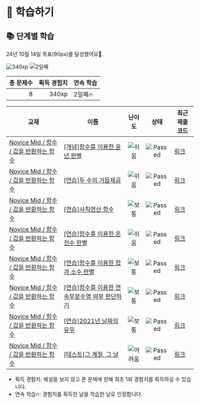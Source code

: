 # 📖 학습하기

## 📚 단계별 학습
24년 10월 14일 목표(90px)를 달성했어요🥳.

![340xp](https://img.shields.io/badge/EXP-340xp-%235cb85c.svg?for-the-badge)
![2일째](https://img.shields.io/badge/연속학습-2일째-%23E34F26.svg?for-the-badge)

|총 문제수|획득 경험치|연속 학습|
|---:|---:|---|
8|340xp|2일째🔥|

|교재|이름|난이도|상태|최근 제출 코드|
|---|---|:---:|:---:|---|
|[Novice Mid / 함수 / 값을 반환하는 함수](https://www.codetree.ai/missions?missionId=5)|[[개념]함수를 이용한 윤년 판별](https://www.codetree.ai/missions/5/problems/tell-the-function-using-a-leap-year)|![쉬움][easy]|![Passed][passed]|[링크](https://github.com/hozzang03/codetree-TILs/blob/main/241014/%ED%95%A8%EC%88%98%EB%A5%BC%20%EC%9D%B4%EC%9A%A9%ED%95%9C%20%EC%9C%A4%EB%85%84%20%ED%8C%90%EB%B3%84/tell-the-function-using-a-leap-year.py)|
|[Novice Mid / 함수 / 값을 반환하는 함수](https://www.codetree.ai/missions?missionId=5)|[[연습]두 수의 거듭제곱](https://www.codetree.ai/missions/5/problems/two-numbers-of-squares)|![쉬움][easy]|![Passed][passed]|[링크](https://github.com/hozzang03/codetree-TILs/blob/main/241014/%EB%91%90%20%EC%88%98%EC%9D%98%20%EA%B1%B0%EB%93%AD%EC%A0%9C%EA%B3%B1/two-numbers-of-squares.py)|
|[Novice Mid / 함수 / 값을 반환하는 함수](https://www.codetree.ai/missions?missionId=5)|[[연습]사칙연산 함수](https://www.codetree.ai/missions/5/problems/quadratic-operations-function)|![보통][medium]|![Passed][passed]|[링크](https://github.com/hozzang03/codetree-TILs/blob/main/241014/%EC%82%AC%EC%B9%99%EC%97%B0%EC%82%B0%20%ED%95%A8%EC%88%98/quadratic-operations-function.py)|
|[Novice Mid / 함수 / 값을 반환하는 함수](https://www.codetree.ai/missions?missionId=5)|[[연습]함수를 이용한 온전수 판별](https://www.codetree.ai/missions/5/problems/determining-the-whole-number-using-a-function)|![쉬움][easy]|![Passed][passed]|[링크](https://github.com/hozzang03/codetree-TILs/blob/main/241014/%ED%95%A8%EC%88%98%EB%A5%BC%20%EC%9D%B4%EC%9A%A9%ED%95%9C%20%EC%98%A8%EC%A0%84%EC%88%98%20%ED%8C%90%EB%B3%84/determining-the-whole-number-using-a-function.py)|
|[Novice Mid / 함수 / 값을 반환하는 함수](https://www.codetree.ai/missions?missionId=5)|[[연습]함수를 이용한 합과 소수 판별](https://www.codetree.ai/missions/5/problems/use-functions-to-determine-sums-and-decimals)|![보통][medium]|![Passed][passed]|[링크](https://github.com/hozzang03/codetree-TILs/blob/main/241014/%ED%95%A8%EC%88%98%EB%A5%BC%20%EC%9D%B4%EC%9A%A9%ED%95%9C%20%ED%95%A9%EA%B3%BC%20%EC%86%8C%EC%88%98%20%ED%8C%90%EB%B3%84/use-functions-to-determine-sums-and-decimals.py)|
|[Novice Mid / 함수 / 값을 반환하는 함수](https://www.codetree.ai/missions?missionId=5)|[[연습]함수를 이용한 연속부분수열 여부 판단하기](https://www.codetree.ai/missions/5/problems/to-determine-whether-a-continuous-subsequence-is-made-using-a-function)|![보통][medium]|![Passed][passed]|[링크](https://github.com/hozzang03/codetree-TILs/blob/main/241014/%ED%95%A8%EC%88%98%EB%A5%BC%20%EC%9D%B4%EC%9A%A9%ED%95%9C%20%EC%97%B0%EC%86%8D%EB%B6%80%EB%B6%84%EC%88%98%EC%97%B4%20%EC%97%AC%EB%B6%80%20%ED%8C%90%EB%8B%A8%ED%95%98%EA%B8%B0/to-determine-whether-a-continuous-subsequence-is-made-using-a-function.py)|
|[Novice Mid / 함수 / 값을 반환하는 함수](https://www.codetree.ai/missions?missionId=5)|[[연습]2021년 날짜의 유무](https://www.codetree.ai/missions/5/problems/with-or-without-2021)|![보통][medium]|![Passed][passed]|[링크](https://github.com/hozzang03/codetree-TILs/blob/main/241014/2021%EB%85%84%20%EB%82%A0%EC%A7%9C%EC%9D%98%20%EC%9C%A0%EB%AC%B4/with-or-without-2021.py)|
|[Novice Mid / 함수 / 값을 반환하는 함수](https://www.codetree.ai/missions?missionId=5)|[[테스트]그 계절, 그 날](https://www.codetree.ai/missions/5/problems/that-season-that-day)|![어려움][hard]|![Passed][passed]|[링크](https://github.com/hozzang03/codetree-TILs/blob/main/241014/%EA%B7%B8%20%EA%B3%84%EC%A0%88%2C%20%EA%B7%B8%20%EB%82%A0/that-season-that-day.py)|


* 획득 경험치: 해설을 보지 않고 푼 문제에 한해 최초 1회 경험치를 획득하실 수 있습니다.
* 연속 학습🔥: 경험치를 획득한 날을 학습한 날로 인정합니다.










[b5]: https://img.shields.io/badge/Bronze_5-%235D3E31.svg
[b4]: https://img.shields.io/badge/Bronze_4-%235D3E31.svg
[b3]: https://img.shields.io/badge/Bronze_3-%235D3E31.svg
[b2]: https://img.shields.io/badge/Bronze_2-%235D3E31.svg
[b1]: https://img.shields.io/badge/Bronze_1-%235D3E31.svg
[s5]: https://img.shields.io/badge/Silver_5-%23394960.svg
[s4]: https://img.shields.io/badge/Silver_4-%23394960.svg
[s3]: https://img.shields.io/badge/Silver_3-%23394960.svg
[s2]: https://img.shields.io/badge/Silver_2-%23394960.svg
[s1]: https://img.shields.io/badge/Silver_1-%23394960.svg
[g5]: https://img.shields.io/badge/Gold_5-%23FFC433.svg
[g4]: https://img.shields.io/badge/Gold_4-%23FFC433.svg
[g3]: https://img.shields.io/badge/Gold_3-%23FFC433.svg
[g2]: https://img.shields.io/badge/Gold_2-%23FFC433.svg
[g1]: https://img.shields.io/badge/Gold_1-%23FFC433.svg
[p5]: https://img.shields.io/badge/Platinum_5-%2376DDD8.svg
[p4]: https://img.shields.io/badge/Platinum_4-%2376DDD8.svg
[p3]: https://img.shields.io/badge/Platinum_3-%2376DDD8.svg
[p2]: https://img.shields.io/badge/Platinum_2-%2376DDD8.svg
[p1]: https://img.shields.io/badge/Platinum_1-%2376DDD8.svg
[passed]: https://img.shields.io/badge/Passed-%23009D27.svg
[failed]: https://img.shields.io/badge/Failed-%23D24D57.svg
[easy]: https://img.shields.io/badge/쉬움-%235cb85c.svg?for-the-badge
[medium]: https://img.shields.io/badge/보통-%23FFC433.svg?for-the-badge
[hard]: https://img.shields.io/badge/어려움-%23D24D57.svg?for-the-badge